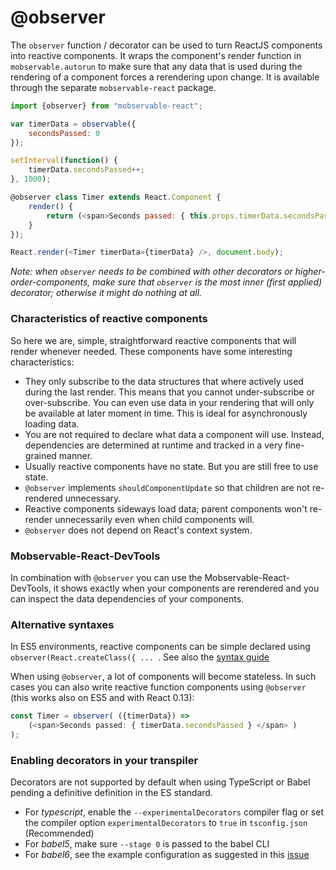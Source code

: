 # @observer

The `observer` function / decorator can be used to turn ReactJS components into reactive components.
It wraps the component's render function in `mobservable.autorun` to make sure that any data that is used during the rendering of a component forces a rerendering upon change.
It is available through the separate `mobservable-react` package.

```javascript
import {observer} from "mobservable-react";

var timerData = observable({
	secondsPassed: 0
});

setInterval(function() {
	timerData.secondsPassed++;
}, 1000);

@observer class Timer extends React.Component {
	render() {
		return (<span>Seconds passed: { this.props.timerData.secondsPassed } </span> )
	}
});

React.render(<Timer timerData={timerData} />, document.body);
```

_Note: when `observer` needs to be combined with other decorators or higher-order-components, make sure that `observer` is the most inner (first applied) decorator;
otherwise it might do nothing at all._

### Characteristics of reactive components

So here we are, simple, straightforward reactive components that will render whenever needed. These components have some interesting characteristics:

* They only subscribe to the data structures that where actively used during the last render. This means that you cannot under-subscribe or over-subscribe. You can even use data in your rendering that will only be available at later moment in time. This is ideal for asynchronously loading data.
* You are not required to declare what data a component will use. Instead, dependencies are determined at runtime and tracked in a very fine-grained manner.
* Usually reactive components have no state. But you are still free to use state.
* `@observer` implements `shouldComponentUpdate` so that children are not re-rendered unnecessary.
* Reactive components sideways load data; parent components won't re-render unnecessarily even when child components will.
* `@observer` does not depend on React's context system.


### Mobservable-React-DevTools

In combination with `@observer` you can use the Mobservable-React-DevTools, it shows exactly when your components are rerendered and you can inspect the data dependencies of your components.

### Alternative syntaxes

In ES5 environments, reactive components can be simple declared using `observer(React.createClass({ ... `. See also the [syntax guide](../best/syntax)

When using `@observer`, a lot of components will become stateless.
In such cases you can also write reactive function components using `@observer` (this works also on ES5 and with React 0.13):

```javascript
const Timer = observer( ({timerData}) =>
	(<span>Seconds passed: { timerData.secondsPassed } </span> )
);
```

### Enabling decorators in your transpiler

Decorators are not supported by default when using TypeScript or Babel pending a definitive definition in the ES standard.
* For _typescript_, enable the `--experimentalDecorators` compiler flag or set the compiler option `experimentalDecorators` to `true` in `tsconfig.json` (Recommended)
* For _babel5_, make sure `--stage 0` is passed to the babel CLI
* For _babel6_, see the example configuration as suggested in this [issue](https://github.com/mweststrate/mobservable/issues/105)